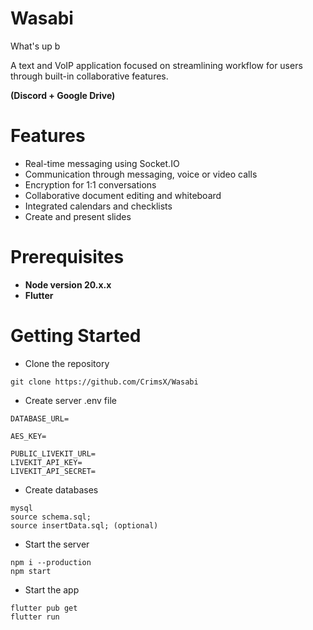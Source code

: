 # Wasabi
What's up b

A text and VoIP application focused on streamlining workflow for users through built-in collaborative features.

**(Discord + Google Drive)**

# Features
- Real-time messaging using Socket.IO
- Communication through messaging, voice or video calls
- Encryption for 1:1 conversations
- Collaborative document editing and whiteboard
- Integrated calendars and checklists
- Create and present slides

# Prerequisites
- **Node version 20.x.x**
- **Flutter**

# Getting Started

- Clone the repository

```shell
git clone https://github.com/CrimsX/Wasabi
```

- Create server .env file
```shell
DATABASE_URL=

AES_KEY=

PUBLIC_LIVEKIT_URL=
LIVEKIT_API_KEY=
LIVEKIT_API_SECRET=
```

- Create databases

```shell
mysql
source schema.sql;
source insertData.sql; (optional)
```

- Start the server

```shell
npm i --production
npm start
```

- Start the app

```shell
flutter pub get
flutter run
```
